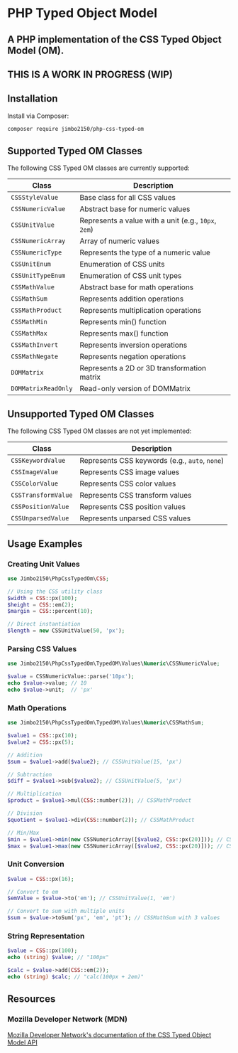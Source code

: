 # PHP Typed Object Model

## A PHP implementation of the CSS Typed Object Model (OM).

## THIS IS A WORK IN PROGRESS (WIP)

## Installation

Install via Composer:

```bash
composer require jimbo2150/php-css-typed-om
```

## Supported Typed OM Classes

The following CSS Typed OM classes are currently supported:

| Class | Description |
|-------|-------------|
| `CSSStyleValue` | Base class for all CSS values |
| `CSSNumericValue` | Abstract base for numeric values |
| `CSSUnitValue` | Represents a value with a unit (e.g., `10px`, `2em`) |
| `CSSNumericArray` | Array of numeric values |
| `CSSNumericType` | Represents the type of a numeric value |
| `CSSUnitEnum` | Enumeration of CSS units |
| `CSSUnitTypeEnum` | Enumeration of CSS unit types |
| `CSSMathValue` | Abstract base for math operations |
| `CSSMathSum` | Represents addition operations |
| `CSSMathProduct` | Represents multiplication operations |
| `CSSMathMin` | Represents min() function |
| `CSSMathMax` | Represents max() function |
| `CSSMathInvert` | Represents inversion operations |
| `CSSMathNegate` | Represents negation operations |
| `DOMMatrix` | Represents a 2D or 3D transformation matrix |
| `DOMMatrixReadOnly` | Read-only version of DOMMatrix |

## Unsupported Typed OM Classes

The following CSS Typed OM classes are not yet implemented:

| Class | Description |
|-------|-------------|
| `CSSKeywordValue` | Represents CSS keywords (e.g., `auto`, `none`) |
| `CSSImageValue` | Represents CSS image values |
| `CSSColorValue` | Represents CSS color values |
| `CSSTransformValue` | Represents CSS transform values |
| `CSSPositionValue` | Represents CSS position values |
| `CSSUnparsedValue` | Represents unparsed CSS values |

## Usage Examples

### Creating Unit Values

```php
use Jimbo2150\PhpCssTypedOm\CSS;

// Using the CSS utility class
$width = CSS::px(100);
$height = CSS::em(2);
$margin = CSS::percent(10);

// Direct instantiation
$length = new CSSUnitValue(50, 'px');
```

### Parsing CSS Values

```php
use Jimbo2150\PhpCssTypedOm\TypedOM\Values\Numeric\CSSNumericValue;

$value = CSSNumericValue::parse('10px');
echo $value->value; // 10
echo $value->unit;  // 'px'
```

### Math Operations

```php
use Jimbo2150\PhpCssTypedOm\TypedOM\Values\Numeric\CSSMathSum;

$value1 = CSS::px(10);
$value2 = CSS::px(5);

// Addition
$sum = $value1->add($value2); // CSSUnitValue(15, 'px')

// Subtraction
$diff = $value1->sub($value2); // CSSUnitValue(5, 'px')

// Multiplication
$product = $value1->mul(CSS::number(2)); // CSSMathProduct

// Division
$quotient = $value1->div(CSS::number(2)); // CSSMathProduct

// Min/Max
$min = $value1->min(new CSSNumericArray([$value2, CSS::px(20)])); // CSSMathMin
$max = $value1->max(new CSSNumericArray([$value2, CSS::px(20)])); // CSSMathMax
```

### Unit Conversion

```php
$value = CSS::px(16);

// Convert to em
$emValue = $value->to('em'); // CSSUnitValue(1, 'em')

// Convert to sum with multiple units
$sum = $value->toSum('px', 'em', 'pt'); // CSSMathSum with 3 values
```

### String Representation

```php
$value = CSS::px(100);
echo (string) $value; // "100px"

$calc = $value->add(CSS::em(2));
echo (string) $calc; // "calc(100px + 2em)"
```

## Resources

### Mozilla Developer Network (MDN)
[Mozilla Developer Network's documentation of the CSS Typed Object Model API](https://developer.mozilla.org/en-US/docs/Web/API/CSS_Typed_OM_API)
